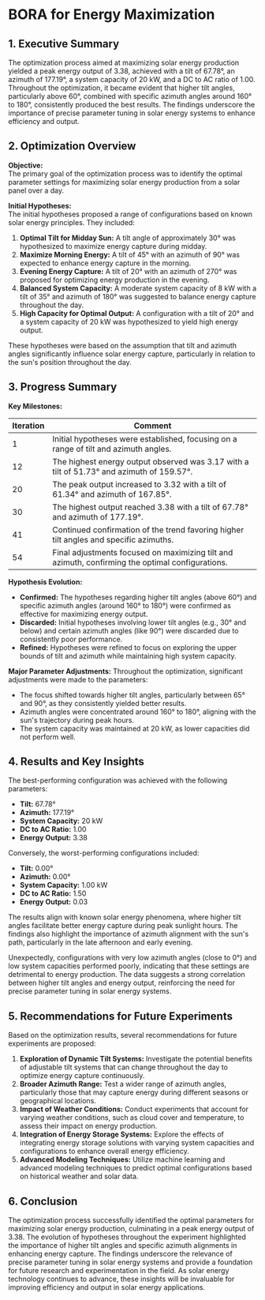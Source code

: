 # BORA for Energy Maximization 

## 1. Executive Summary

The optimization process aimed at maximizing solar energy production yielded a peak energy output of 3.38, achieved with a tilt of 67.78°, an azimuth of 177.19°, a system capacity of 20 kW, and a DC to AC ratio of 1.00. Throughout the optimization, it became evident that higher tilt angles, particularly above 60°, combined with specific azimuth angles around 160° to 180°, consistently produced the best results. The findings underscore the importance of precise parameter tuning in solar energy systems to enhance efficiency and output.

## 2. Optimization Overview

**Objective:**  
The primary goal of the optimization process was to identify the optimal parameter settings for maximizing solar energy production from a solar panel over a day.

**Initial Hypotheses:**  
The initial hypotheses proposed a range of configurations based on known solar energy principles. They included:

1. **Optimal Tilt for Midday Sun:** A tilt angle of approximately 30° was hypothesized to maximize energy capture during midday.
2. **Maximize Morning Energy:** A tilt of 45° with an azimuth of 90° was expected to enhance energy capture in the morning.
3. **Evening Energy Capture:** A tilt of 20° with an azimuth of 270° was proposed for optimizing energy production in the evening.
4. **Balanced System Capacity:** A moderate system capacity of 8 kW with a tilt of 35° and azimuth of 180° was suggested to balance energy capture throughout the day.
5. **High Capacity for Optimal Output:** A configuration with a tilt of 20° and a system capacity of 20 kW was hypothesized to yield high energy output.

These hypotheses were based on the assumption that tilt and azimuth angles significantly influence solar energy capture, particularly in relation to the sun's position throughout the day.

## 3. Progress Summary

**Key Milestones:**

| Iteration | Comment                                                                                          |
|-----------|--------------------------------------------------------------------------------------------------|
| 1         | Initial hypotheses were established, focusing on a range of tilt and azimuth angles.            |
| 12        | The highest energy output observed was 3.17 with a tilt of 51.73° and azimuth of 159.57°.      |
| 20        | The peak output increased to 3.32 with a tilt of 61.34° and azimuth of 167.85°.                |
| 30        | The highest output reached 3.38 with a tilt of 67.78° and azimuth of 177.19°.                  |
| 41        | Continued confirmation of the trend favoring higher tilt angles and specific azimuths.          |
| 54        | Final adjustments focused on maximizing tilt and azimuth, confirming the optimal configurations. |

**Hypothesis Evolution:**
- **Confirmed:** The hypotheses regarding higher tilt angles (above 60°) and specific azimuth angles (around 160° to 180°) were confirmed as effective for maximizing energy output.
- **Discarded:** Initial hypotheses involving lower tilt angles (e.g., 30° and below) and certain azimuth angles (like 90°) were discarded due to consistently poor performance.
- **Refined:** Hypotheses were refined to focus on exploring the upper bounds of tilt and azimuth while maintaining high system capacity.

**Major Parameter Adjustments:**
Throughout the optimization, significant adjustments were made to the parameters:
- The focus shifted towards higher tilt angles, particularly between 65° and 90°, as they consistently yielded better results.
- Azimuth angles were concentrated around 160° to 180°, aligning with the sun's trajectory during peak hours.
- The system capacity was maintained at 20 kW, as lower capacities did not perform well.

## 4. Results and Key Insights

The best-performing configuration was achieved with the following parameters:
- **Tilt:** 67.78°
- **Azimuth:** 177.19°
- **System Capacity:** 20 kW
- **DC to AC Ratio:** 1.00
- **Energy Output:** 3.38

Conversely, the worst-performing configurations included:
- **Tilt:** 0.00°
- **Azimuth:** 0.00°
- **System Capacity:** 1.00 kW
- **DC to AC Ratio:** 1.50
- **Energy Output:** 0.03

The results align with known solar energy phenomena, where higher tilt angles facilitate better energy capture during peak sunlight hours. The findings also highlight the importance of azimuth alignment with the sun's path, particularly in the late afternoon and early evening.

Unexpectedly, configurations with very low azimuth angles (close to 0°) and low system capacities performed poorly, indicating that these settings are detrimental to energy production. The data suggests a strong correlation between higher tilt angles and energy output, reinforcing the need for precise parameter tuning in solar energy systems.

## 5. Recommendations for Future Experiments

Based on the optimization results, several recommendations for future experiments are proposed:
1. **Exploration of Dynamic Tilt Systems:** Investigate the potential benefits of adjustable tilt systems that can change throughout the day to optimize energy capture continuously.
2. **Broader Azimuth Range:** Test a wider range of azimuth angles, particularly those that may capture energy during different seasons or geographical locations.
3. **Impact of Weather Conditions:** Conduct experiments that account for varying weather conditions, such as cloud cover and temperature, to assess their impact on energy production.
4. **Integration of Energy Storage Systems:** Explore the effects of integrating energy storage solutions with varying system capacities and configurations to enhance overall energy efficiency.
5. **Advanced Modeling Techniques:** Utilize machine learning and advanced modeling techniques to predict optimal configurations based on historical weather and solar data.

## 6. Conclusion

The optimization process successfully identified the optimal parameters for maximizing solar energy production, culminating in a peak energy output of 3.38. The evolution of hypotheses throughout the experiment highlighted the importance of higher tilt angles and specific azimuth alignments in enhancing energy capture. The findings underscore the relevance of precise parameter tuning in solar energy systems and provide a foundation for future research and experimentation in the field. As solar energy technology continues to advance, these insights will be invaluable for improving efficiency and output in solar energy applications.